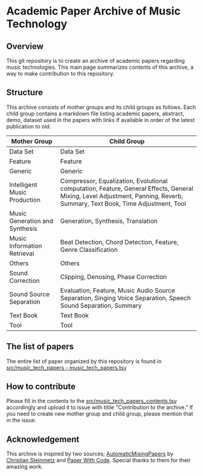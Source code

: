 # Academic Paper Archive of Music Technology 

## Overview
This git repository is to create an archive of academic papers regarding music technologies.
This main page summarizes contents of this archive, a way to make contribution to this repository. 

## Structure
This archive consists of mother groups and its child groups as follows. 
Each child group contains a markdown file listing academic papers, abstract, 
demo, dataset used in the papers with links if available in order of the latest publication to old. 

 
| Mother Group | Child Group | 
| -------------| ------------|
| Data Set| Data Set |
| Feature | Feature| 
| Generic | Generic| 
| Intelligent Music Production | Compressor, Equalization, Evolutional computation, Feature, General Effects, General Mixing, Level Adjustment, Panning, Reverb, Summary, Text Book, Time Adjustment, Tool | 
| Music Generation and Synthesis | Generation, Synthesis, Translation| 
| Music Information Retrieval | Beat Detection, Chord Detection, Feature, Genre Classification |
| Others |Others | 
| Sound Correction| Clipping, Denosing, Phase Correction|
| Sound Source Separation | Evaluation, Feature, Music Audio Source Separation, Singing Voice Separation, Speech Sound Separation, Summary | 
| Text Book | Text Book | 
| Tool | Tool| 
  
 
## The list of papers
The entire list of paper organized by this repository is found in [src/music_tech_papers - music_tech_papers.tsv](https://github.com/Hyon0930/MusicTechPapers/blob/master/src/music_tech_papers%20-%20music_tech_papers.tsv)

## How to contribute
Please fill in the contents to the [src/music_tech_papers_contents.tsv](https://github.com/Hyon0930/MusicTechPapers/blob/master/src/music_tech_papers_contents.tsv) accordingly and upload it to issue with titile "Contribution to the archive."
If you need to create new mother group and child group, please mention that in the issue. 

## Acknowledgement
This archive is inspired by two sources; [AutomaticMixingPapers](https://github.com/csteinmetz1/AutomaticMixingPapers) by [Christian Steinmetz](https://www.christiansteinmetz.com/) and [Paper With Code](https://paperswithcode.com/).
Special thanks to them for their amazing work.
